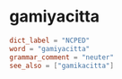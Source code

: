 # gamiyacitta

``` toml
dict_label = "NCPED"
word = "gamiyacitta"
grammar_comment = "neuter"
see_also = ["gamikacitta"]
```

